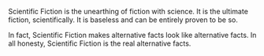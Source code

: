 Scientific Fiction is the unearthing of fiction with science. It is the ultimate fiction, scientifically. It is baseless and can be entirely proven to be so.

In fact, Scientific Fiction makes alternative facts look like alternative facts. In all honesty, Scientific Fiction is the real alternative facts.


